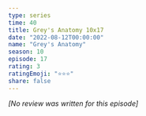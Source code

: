 ```yaml
---
type: series
time: 40
title: Grey's Anatomy 10x17
date: "2022-08-12T00:00:00"
name: "Grey's Anatomy"
season: 10
episode: 17
rating: 3
ratingEmoji: "⭐️⭐️⭐️"
share: false
---
```


*[No review was written for this episode]*